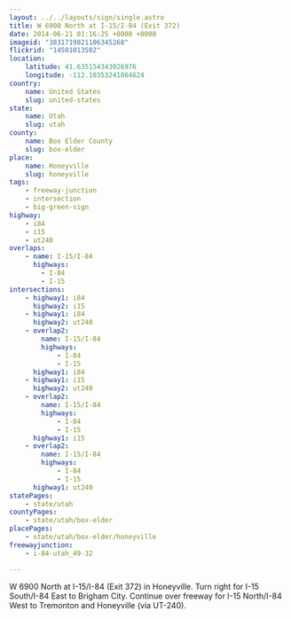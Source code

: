 ```yaml
---
layout: ../../layouts/sign/single.astro
title: W 6900 North at I-15/I-84 (Exit 372)
date: 2014-06-21 01:16:25 +0000 +0000
imageid: "3831719821106345268"
flickrid: "14501013502"
location:
    latitude: 41.635154343026976
    longitude: -112.10353241864624
country:
    name: United States
    slug: united-states
state:
    name: Utah
    slug: utah
county:
    name: Box Elder County
    slug: box-elder
place:
    name: Honeyville
    slug: honeyville
tags:
    - freeway-junction
    - intersection
    - big-green-sign
highway:
    - i84
    - i15
    - ut240
overlaps:
    - name: I-15/I-84
      highways:
        - I-84
        - I-15
intersections:
    - highway1: i84
      highway2: i15
    - highway1: i84
      highway2: ut240
    - overlap2:
        name: I-15/I-84
        highways:
            - I-84
            - I-15
      highway1: i84
    - highway1: i15
      highway2: ut240
    - overlap2:
        name: I-15/I-84
        highways:
            - I-84
            - I-15
      highway1: i15
    - overlap2:
        name: I-15/I-84
        highways:
            - I-84
            - I-15
      highway1: ut240
statePages:
    - state/utah
countyPages:
    - state/utah/box-elder
placePages:
    - state/utah/box-elder/honeyville
freewayjunction:
    - i-84-utah_49-32

---
```

W 6900 North at I-15/I-84 (Exit 372) in Honeyville.  Turn right for I-15 South/I-84 East to Brigham City.  Continue over freeway for I-15 North/I-84 West to Tremonton and Honeyville (via UT-240).